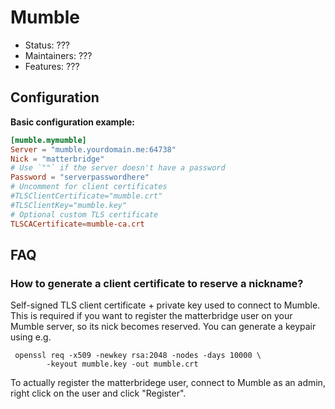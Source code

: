 # Mumble

- Status: ???
- Maintainers: ???
- Features: ???

## Configuration

**Basic configuration example:**

```toml
[mumble.mymumble]
Server = "mumble.yourdomain.me:64738"
Nick = "matterbridge"
# Use `""` if the server doesn't have a password
Password = "serverpasswordhere"
# Uncomment for client certificates
#TLSClientCertificate="mumble.crt"
#TLSClientKey="mumble.key"
# Optional custom TLS certificate
TLSCACertificate=mumble-ca.crt
```

## FAQ

### How to generate a client certificate to reserve a nickname?

Self-signed TLS client certificate + private key used to connect to
Mumble.  This is required if you want to register the matterbridge
user on your Mumble server, so its nick becomes reserved.
You can generate a keypair using e.g.

     openssl req -x509 -newkey rsa:2048 -nodes -days 10000 \
            -keyout mumble.key -out mumble.crt

To actually register the matterbridege user, connect to Mumble as an
admin, right click on the user and click "Register".
